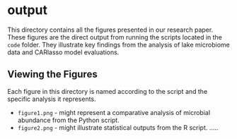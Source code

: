 # output

This directory contains all the figures presented in our research paper. These figures are the direct output from running the scripts located in the `code` folder. They illustrate key findings from the analysis of lake microbiome data and CARlasso model evaluations.

## Viewing the Figures

Each figure in this directory is named according to the script and the specific analysis it represents.
- `figure1.png` - might represent a comparative analysis of microbial abundance from the Python script.
- `figure2.png` - might illustrate statistical outputs from the R script.
.....
